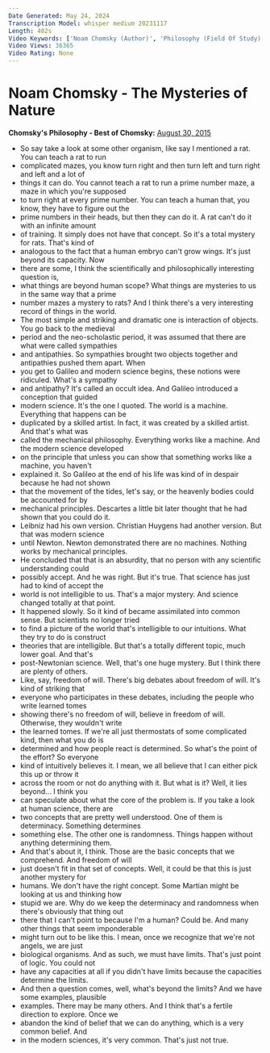```yaml
---
Date Generated: May 24, 2024
Transcription Model: whisper medium 20231117
Length: 402s
Video Keywords: ['Noam Chomsky (Author)', 'Philosophy (Field Of Study)', 'Philosophy Of Science (Field Of Study)', 'Philosophy Of Mind (Field Of Study)', 'Physics (Field Of Study)', 'Free Will (Quotation Subject)', 'Biology (Media Genre)', 'Human Nature (Quotation Subject)', 'Science (TV Genre)', 'mysteries', 'Metaphysics (Field Of Study)']
Video Views: 36365
Video Rating: None
---
```


# Noam Chomsky - The Mysteries of Nature
**Chomsky's Philosophy - Best of Chomsky:** [August 30, 2015](https://www.youtube.com/watch?v=54tBI7Y4K7k)
*  So say take a look at some other organism, like say I mentioned a rat. You can teach a rat to run
*  complicated mazes, you know turn right and then turn left and turn right and left and a lot of
*  things it can do. You cannot teach a rat to run a prime number maze, a maze in which you're supposed
*  to turn right at every prime number. You can teach a human that, you know, they have to figure out the
*  prime numbers in their heads, but then they can do it. A rat can't do it with an infinite amount
*  of training. It simply does not have that concept. So it's a total mystery for rats. That's kind of
*  analogous to the fact that a human embryo can't grow wings. It's just beyond its capacity. Now
*  there are some, I think the scientifically and philosophically interesting question is,
*  what things are beyond human scope? What things are mysteries to us in the same way that a prime
*  number mazes a mystery to rats? And I think there's a very interesting record of things in the world.
*  The most simple and striking and dramatic one is interaction of objects. You go back to the medieval
*  period and the neo-scholastic period, it was assumed that there are what were called sympathies
*  and antipathies. So sympathies brought two objects together and antipathies pushed them apart. When
*  you get to Galileo and modern science begins, these notions were ridiculed. What's a sympathy
*  and antipathy? It's called an occult idea. And Galileo introduced a conception that guided
*  modern science. It's the one I quoted. The world is a machine. Everything that happens can be
*  duplicated by a skilled artist. In fact, it was created by a skilled artist. And that's what was
*  called the mechanical philosophy. Everything works like a machine. And the modern science developed
*  on the principle that unless you can show that something works like a machine, you haven't
*  explained it. So Galileo at the end of his life was kind of in despair because he had not shown
*  that the movement of the tides, let's say, or the heavenly bodies could be accounted for by
*  mechanical principles. Descartes a little bit later thought that he had shown that you could do it.
*  Leibniz had his own version. Christian Huygens had another version. But that was modern science
*  until Newton. Newton demonstrated there are no machines. Nothing works by mechanical principles.
*  He concluded that that is an absurdity, that no person with any scientific understanding could
*  possibly accept. And he was right. But it's true. That science has just had to kind of accept the
*  world is not intelligible to us. That's a major mystery. And science changed totally at that point.
*  It happened slowly. So it kind of became assimilated into common sense. But scientists no longer tried
*  to find a picture of the world that's intelligible to our intuitions. What they try to do is construct
*  theories that are intelligible. But that's a totally different topic, much lower goal. And that's
*  post-Newtonian science. Well, that's one huge mystery. But I think there are plenty of others.
*  Like, say, freedom of will. There's big debates about freedom of will. It's kind of striking that
*  everyone who participates in these debates, including the people who write learned tomes
*  showing there's no freedom of will, believe in freedom of will. Otherwise, they wouldn't write
*  the learned tomes. If we're all just thermostats of some complicated kind, then what you do is
*  determined and how people react is determined. So what's the point of the effort? So everyone
*  kind of intuitively believes it. I mean, we all believe that I can either pick this up or throw it
*  across the room or not do anything with it. But what is it? Well, it lies beyond... I think you
*  can speculate about what the core of the problem is. If you take a look at human science, there are
*  two concepts that are pretty well understood. One of them is determinacy. Something determines
*  something else. The other one is randomness. Things happen without anything determining them.
*  And that's about it, I think. Those are the basic concepts that we comprehend. And freedom of will
*  just doesn't fit in that set of concepts. Well, it could be that this is just another mystery for
*  humans. We don't have the right concept. Some Martian might be looking at us and thinking how
*  stupid we are. Why do we keep the determinacy and randomness when there's obviously that thing out
*  there that I can't point to because I'm a human? Could be. And many other things that seem imponderable
*  might turn out to be like this. I mean, once we recognize that we're not angels, we are just
*  biological organisms. And as such, we must have limits. That's just point of logic. You could not
*  have any capacities at all if you didn't have limits because the capacities determine the limits.
*  And then a question comes, well, what's beyond the limits? And we have some examples, plausible
*  examples. There may be many others. And I think that's a fertile direction to explore. Once we
*  abandon the kind of belief that we can do anything, which is a very common belief. And
*  in the modern sciences, it's very common. That's just not true.
